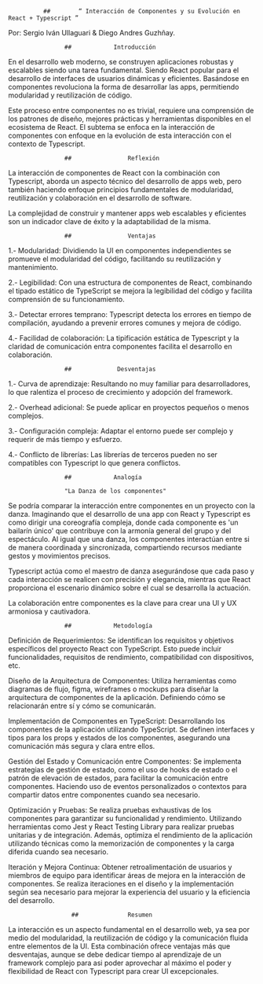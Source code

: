               ##        “ Interacción de Componentes y su Evolución en React + Typescript ”

Por:  Sergio Iván Ullaguari & Diego Andres Guzhñay.


                    ##            Introducción

En el desarrollo web moderno, se construyen aplicaciones robustas y escalables siendo una tarea fundamental.
Siendo React popular para el desarrollo de interfaces de usuarios dinámicas y eficientes. Basándose en componentes revoluciona la forma de desarrollar las apps, permitiendo modularidad y reutilización de código.

Este proceso entre componentes no es trivial, requiere una comprensión de los patrones de diseño, mejores prácticas y herramientas disponibles en el ecosistema de React.
El subtema se enfoca en la interacción de componentes con enfoque en la evolución de esta interacción con el contexto de Typescript.

                    ##                Reflexión

La interacción de componentes de React con la combinación con Typescript, aborda un aspecto técnico del desarrollo de apps web, pero también haciendo enfoque principios fundamentales de modularidad, reutilización y colaboración en el desarrollo de software.

La complejidad de construir y mantener apps web escalables y eficientes son un indicador clave de éxito y la adaptabilidad de la misma.

                    ##                Ventajas                         

1.- Modularidad: Dividiendo la UI en componentes independientes se promueve el modularidad del código, facilitando su reutilización y mantenimiento.

2.- Legibilidad: Con una estructura de componentes de React, combinando el tipado estático de TypeScript se mejora la legibilidad del código y facilita comprensión de su funcionamiento.

3.- Detectar errores temprano: Typescript detecta los errores en tiempo de compilación, ayudando a prevenir errores comunes y mejora de código.

4.- Facilidad de colaboración: La tipificación estática de Typescript y la claridad de comunicación entra componentes facilita el desarrollo en colaboración.

                    ##             Desventajas   

1.- Curva de aprendizaje: Resultando no muy familiar para desarrolladores, lo que ralentiza el proceso de crecimiento y adopción del framework.

2.- Overhead adicional: Se puede aplicar en proyectos pequeños o menos complejos.

3.- Configuración compleja: Adaptar el entorno puede ser complejo y requerir de más tiempo y esfuerzo.

4.- Conflicto de librerías: Las librerías de terceros pueden no ser compatibles con Typescript lo que genera conflictos.
 
                    ##            Analogía

                    "La Danza de los componentes"

Se podría comparar la interacción entre componentes en un proyecto con la danza.
Imaginando que el desarrollo de una app con React y Typescript es como dirigir una coreografía compleja, donde cada componente es 'un bailarín único' que contribuye con la armonía general del grupo y del espectáculo.
Al igual que una danza, los componentes interactúan entre si de manera coordinada y sincronizada, compartiendo recursos mediante gestos y movimientos precisos.

Typescript actúa como el maestro de danza asegurándose que cada paso y cada interacción se realicen con precisión y elegancia, mientras que React proporciona el escenario dinámico sobre el cual se desarrolla la actuación.

La colaboración entre componentes es la clave para crear una UI y UX armoniosa y cautivadora.


                    ##            Metodología

Definición de Requerimientos:
Se identifican los requisitos y objetivos específicos del proyecto React con TypeScript. Esto puede incluir funcionalidades, requisitos de rendimiento, compatibilidad con dispositivos, etc.

Diseño de la Arquitectura de Componentes:
Utiliza herramientas como diagramas de flujo, figma, wireframes o mockups para diseñar la arquitectura de componentes de la aplicación. Definiendo cómo se relacionarán entre sí y cómo se comunicarán.

Implementación de Componentes en TypeScript:
Desarrollando los componentes de la aplicación utilizando TypeScript. Se definen interfaces y tipos para los props y estados de los componentes, asegurando una comunicación más segura y clara entre ellos.

Gestión del Estado y Comunicación entre Componentes:
Se implementa estrategias de gestión de estado, como el uso de hooks de estado o el patrón de elevación de estados, para facilitar la comunicación entre componentes. Haciendo uso de eventos personalizados o contextos para compartir datos entre componentes cuando sea necesario.

Optimización y Pruebas:
Se realiza pruebas exhaustivas de los componentes para garantizar su funcionalidad y rendimiento. Utilizando herramientas como Jest y React Testing Library para realizar pruebas unitarias y de integración. Además, optimiza el rendimiento de la aplicación utilizando técnicas como la memorización de componentes y la carga diferida cuando sea necesario.

Iteración y Mejora Continua:
Obtener retroalimentación de usuarios y miembros de equipo para identificar áreas de mejora en la interacción de componentes. Se realiza iteraciones en el diseño y la implementación según sea necesario para mejorar la experiencia del usuario y la eficiencia del desarrollo.

                      ##              Resumen

La interacción es un aspecto fundamental en el desarrollo web, ya sea por medio del modularidad, la reutilización de código y la comunicación fluida entre elementos de la UI.
Esta combinación ofrece ventajas más que desventajas, aunque se debe dedicar tiempo al aprendizaje de un framework complejo para asi poder aprovechar al máximo el poder y flexibilidad de React con Typescript para crear UI excepcionales.
